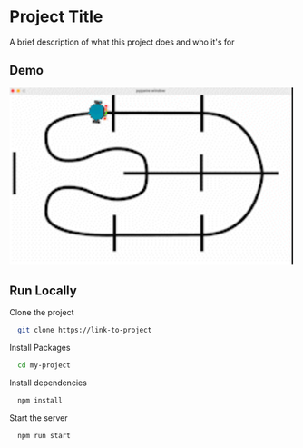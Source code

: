 
# Project Title

A brief description of what this project does and who it's for


## Demo

<img src="media/Simulator.gif" width="500">


## Run Locally

Clone the project

```bash
  git clone https://link-to-project
```

Install Packages

```bash
  cd my-project
```

Install dependencies

```bash
  npm install
```

Start the server

```bash
  npm run start
```

